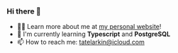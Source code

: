 ### Hi there 👋

- 🙋‍♂️ Learn more about me at [my personal website](tatelarkin.netlify.app)!
- 🔭 I'm currently learning **Typescript** and **PostgreSQL**
- 📫 How to reach me: tatelarkin@icloud.com
<!--
**tate8/tate8** is a ✨ _special_ ✨ repository because its `README.md` (this file) appears on your GitHub profile.

Here are some ideas to get you started:

- 🔭 I’m currently working on ...
- 🌱 I’m currently learning ...
- 👯 I’m looking to collaborate on ...
- 🤔 I’m looking for help with ...
- 💬 Ask me about ...
- 📫 How to reach me: ...
- 😄 Pronouns: ...
- ⚡ Fun fact: ...
-->

